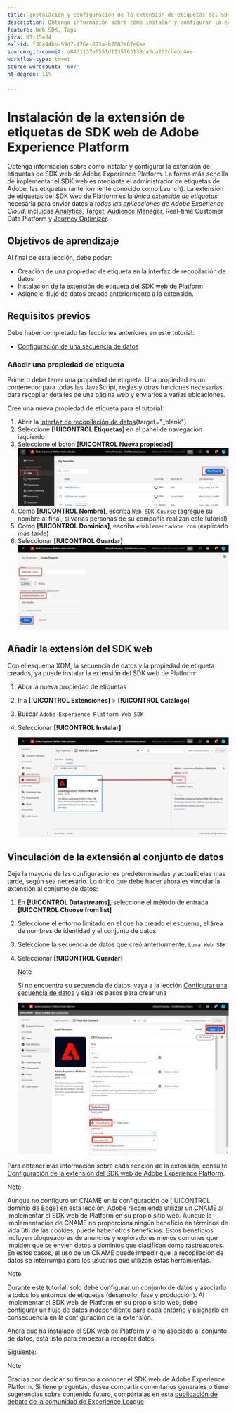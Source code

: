 ```yaml
---
title: Instalación y configuración de la extensión de etiquetas del SDK web de Adobe Experience Platform
description: Obtenga información sobre cómo instalar y configurar la extensión de etiqueta SDK web de Platform en la interfaz de recopilación de datos. Esta lección forma parte del tutorial Implementación de Adobe Experience Cloud con SDK web.
feature: Web SDK, Tags
jira: KT-15404
exl-id: f30a44bb-99d7-476e-873a-b7802a0fe6aa
source-git-commit: a8431137e0551d1135763138da3ca262cb4bc4ee
workflow-type: tm+mt
source-wordcount: '607'
ht-degree: 11%

---
```


# Instalación de la extensión de etiquetas de SDK web de Adobe Experience Platform

Obtenga información sobre cómo instalar y configurar la extensión de etiquetas de SDK web de Adobe Experience Platform. La forma más sencilla de implementar el SDK web es mediante el administrador de etiquetas de Adobe, las etiquetas (anteriormente conocido como Launch). La extensión de etiquetas del SDK web de Platform es la _única extensión de etiquetas_ necesaria para enviar datos a _todas las aplicaciones de Adobe Experience Cloud_, incluidas [Analytics](setup-analytics.md), [Target](setup-target.md), [Audience Manager](setup-audience-manager.md), Real-time Customer Data Platform y [Journey Optimizer](setup-web-channel.md).

## Objetivos de aprendizaje

Al final de esta lección, debe poder:

* Creación de una propiedad de etiqueta en la interfaz de recopilación de datos
* Instalación de la extensión de etiqueta del SDK web de Platform
* Asigne el flujo de datos creado anteriormente a la extensión.

## Requisitos previos

Debe haber completado las lecciones anteriores en este tutorial:

* [Configuración de una secuencia de datos](configure-datastream.md)

### Añadir una propiedad de etiqueta

Primero debe tener una propiedad de etiqueta. Una propiedad es un contenedor para todas las JavaScript, reglas y otras funciones necesarias para recopilar detalles de una página web y enviarlos a varias ubicaciones.

Cree una nueva propiedad de etiqueta para el tutorial:

1. Abrir la [interfaz de recopilación de datos](https://launch.adobe.com/){target="_blank"}
1. Seleccione **[!UICONTROL Etiquetas]** en el panel de navegación izquierdo
1. Seleccione el botón **[!UICONTROL Nueva propiedad]**
   ![Agregar nueva propiedad](assets/websdk-property-addNewProperty.png)
1. Como **[!UICONTROL Nombre]**, escriba `Web SDK Course` (agregue su nombre al final, si varias personas de su compañía realizan este tutorial)
1. Como **[!UICONTROL Dominios]**, escriba `enablementadobe.com` (explicado más tarde)
1. Seleccionar **[!UICONTROL Guardar]**
   ![Detalles de la propiedad](assets/websdk-property-propertyDetails.png)

## Añadir la extensión del SDK web

Con el esquema XDM, la secuencia de datos y la propiedad de etiqueta creados, ya puede instalar la extensión del SDK web de Platform:

1. Abra la nueva propiedad de etiquetas
1. Ir a **[!UICONTROL Extensiones]** > **[!UICONTROL Catálogo]**
1. Buscar `Adobe Experience Platform Web SDK`
1. Seleccionar **[!UICONTROL Instalar]**

   ![Instalar extensión de SDK web](assets/extension-platform-web-sdk.png)


## Vinculación de la extensión al conjunto de datos

Deje la mayoría de las configuraciones predeterminadas y actualícelas más tarde, según sea necesario. Lo único que debe hacer ahora es vincular la extensión al conjunto de datos:

1. En **[!UICONTROL Datastreams]**, seleccione el método de entrada **[!UICONTROL Choose from list]**
1. Seleccione el entorno limitado en el que ha creado el esquema, el área de nombres de identidad y el conjunto de datos
1. Seleccione la secuencia de datos que creó anteriormente, `Luma Web SDK`
1. Seleccionar **[!UICONTROL Guardar]**

   >[!NOTE]
   >
   > Si no encuentra su secuencia de datos, vaya a la lección [Configurar una secuencia de datos](configure-datastream.md) y siga los pasos para crear una

   ![Selección de secuencia de datos](assets/extension-luma-web-sdk-datastream-extension.png)

Para obtener más información sobre cada sección de la extensión, consulte [Configuración de la extensión del SDK web de Adobe Experience Platform](https://experienceleague.adobe.com/en/docs/experience-platform/tags/extensions/client/web-sdk/web-sdk-extension-configuration).

>[!NOTE]
>
>Aunque no configuró un CNAME en la configuración de [!UICONTROL dominio de Edge] en esta lección, Adobe recomienda utilizar un CNAME al implementar el SDK web de Platform en su propio sitio web. Aunque la implementación de CNAME no proporciona ningún beneficio en términos de vida útil de las cookies, puede haber otros beneficios. Estos beneficios incluyen bloqueadores de anuncios y exploradores menos comunes que impiden que se envíen datos a dominios que clasifican como rastreadores. En estos casos, el uso de un CNAME puede impedir que la recopilación de datos se interrumpa para los usuarios que utilizan estas herramientas.

>[!NOTE]
>
>Durante este tutorial, solo debe configurar un conjunto de datos y asociarlo a todos los entornos de etiquetas (desarrollo, fase y producción). Al implementar el SDK web de Platform en su propio sitio web, debe configurar un flujo de datos independiente para cada entorno y asignarlo en consecuencia en la configuración de la extensión.

Ahora que ha instalado el SDK web de Platform y lo ha asociado al conjunto de datos, está listo para empezar a recopilar datos.

[Siguiente: ](create-data-elements.md)

>[!NOTE]
>
>Gracias por dedicar su tiempo a conocer el SDK web de Adobe Experience Platform. Si tiene preguntas, desea compartir comentarios generales o tiene sugerencias sobre contenido futuro, compártalas en esta [publicación de debate de la comunidad de Experience League](https://experienceleaguecommunities.adobe.com/t5/adobe-experience-platform-data/tutorial-discussion-implement-adobe-experience-cloud-with-web/td-p/444996)
